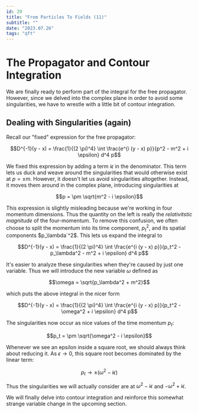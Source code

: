 ```yaml
---
id: 29
title: "From Particles To Fields (11)"
subtitle: ""
date: "2023.07.26"
tags: "qft"
---
```


# The Propagator and Contour Integration

We are finally ready to perform part of the integral for the free propagator. However, since we delved into the complex plane in order to avoid some singularities, we have to wrestle with a little bit of contour integration.

## Dealing with Singularities (again)

Recall our "fixed" expression for the free propagator:

```math
D^{-1}(y - x) = \frac{1}{(2 \pi)^4} \int \frac{e^{i (y - x) p}}{p^2 - m^2 + i \epsilon} d^4 p
```

We fixed this expression by adding a term $`i \epsilon`$ in the denominator. This term lets us duck and weave around the singularities that would otherwise exist at $`p = \pm m`$. However, it doesn't let us avoid singularities altogether. Instead, it moves them around in the complex plane, introducing singularities at

```math
p = \pm \sqrt{m^2 - i \epsilon}
```

This expression is slightly misleading because we're working in four momentum dimensions. Thus the quantity on the left is really the *relativitstic magnitude* of the four-momentum. To remove this confusion, we often choose to split the momentum into its time component, $`p_t^2`$, and its spatial components $`p_\lambda`^2`$. This lets us expand the integral to

```math
D^{-1}(y - x) = \frac{1}{(2 \pi)^4} \int \frac{e^{i (y - x) p}}{p_t^2 - p_\lambda^2 - m^2 + i \epsilon} d^4 p
```

It's easier to analyze these singularities when they're caused by just one variable. Thus we will introduce the new variable $`\omega`$ defined as

```math
\omega = \sqrt{p_\lambda^2 + m^2}
```

which puts the above integral in the nicer form

```math
D^{-1}(y - x) = \frac{1}{(2 \pi)^4} \int \frac{e^{i (y - x) p}}{p_t^2 - \omega^2 + i \epsilon} d^4 p
```

The singularities now occur as nice values of the time momentum $`p_t`$:

```math
p_t = \pm \sqrt{\omega^2 - i \epsilon}
```

Whenever we see an epsilon inside a square root, we should always think about reducing it. As $`\epsilon \to 0`$, this square root becomes dominated by the linear term:

```math
p_t \to \pm (\omega^2 - i \epsilon)
```

Thus the singularities we will actually consider are at $`\omega^2 - i \epsilon`$ and $`-\omega^2 + i \epsilon`$.

We will finally delve into contour integration and reinforce this somewhat strange variable change in the upcoming section.
